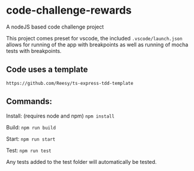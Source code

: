 # code-challenge-rewards
A nodeJS based code challenge project

This project comes preset for vscode, the included ```.vscode/launch.json``` allows for running of the app with breakpoints as well as running of mocha tests with breakpoints. 

## Code uses a template 

```
https://github.com/Reesy/ts-express-tdd-template
```



## Commands:

Install: (requires node and npm)
``` npm install ```

Build: 
``` npm run build ```

Start:
``` npm run start ```

Test:
``` npm run test ```

Any tests added to the test folder will automatically be tested. 

<!-- 
## REST API  -->

<!-- ### GET ```/api/v1/test1```
Example request:
```
GET /api/v1/test1 HTTP/1.1
{
    "message": "Hello!!"
}
```

Example response:
```
HTTP/1.1 200 OK
Server: My RESTful API
Content-Type: text/html; charset=utf-8
Content-Length: xy

"Hello World!" 
```
---

### POST ```/api/v1/test1```
Example request:
```
POST /api/v1/test1 HTTP/1.1
Accept: application/json
Content-Type: application/json
Content-Length: xy

{
    "message": "Hello!!"
}
```
Example response:
```
HTTP/1.1 200 OK
Server: My RESTful API
Content-Type: text/html; charset=utf-8
Content-Length: xy

"The body was: Hello!!" 

```
--- -->
